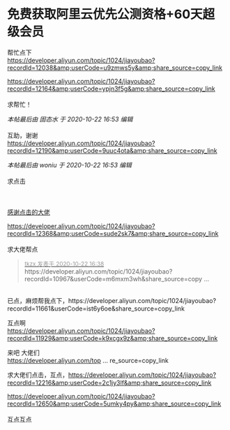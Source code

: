 # 免费获取阿里云优先公测资格+60天超级会员


帮忙点下<br />
https://developer.aliyun.com/topic/1024/jiayoubao?recordId=12038&amp;userCode=u9zmws5y&amp;share_source=copy_link

https://developer.aliyun.com/topic/1024/jiayoubao?recordId=12164&amp;userCode=ypjn3f5g&amp;share_source=copy_link<br />
<br />
求帮忙！<img id="aimg_HMK3m" onclick="zoom(this, this.src, 0, 0, 0)" class="zoom" src="https://cdn.jsdelivr.net/gh/hishis/forum-master/public/images/patch.gif" onmouseover="img_onmouseoverfunc(this)" onload="thumbImg(this)" border="0" alt="" />

<i class="pstatus"> 本帖最后由 固态水 于 2020-10-22 16:53 编辑 </i><br />
<br />
互助，谢谢<br />
https://developer.aliyun.com/topic/1024/jiayoubao?recordId=12190&amp;userCode=9uuc4ota&amp;share_source=copy_link

<i class="pstatus"> 本帖最后由 woniu 于 2020-10-22 16:53 编辑 </i><br />
<br />
求点击<br />
<br />
<br />
<br />
<a href="https://developer.aliyun.com/topic/1024/jiayoubao?recordId=11819&amp;share_source=copy_link" target="_blank">感谢点击的大佬</a><br />


https://developer.aliyun.com/topic/1024/jiayoubao?recordId=12368&amp;userCode=sude2sk7&amp;share_source=copy_link<br />
<br />
求大佬帮点<img src="static/image/smiley/yct/019.gif" smilieid="49" border="0" alt="" />

<div class="quote"><blockquote><font size="2"><a href="https://www.hostloc.com/forum.php?mod=redirect&amp;goto=findpost&amp;pid=9336591&amp;ptid=757202" target="_blank"><font color="#999999">tkzx 发表于 2020-10-22 16:38</font></a></font><br />
https://developer.aliyun.com/topic/1024/jiayoubao?recordId=10967&amp;userCode=m6mxm3wh&amp;share_source=copy ...</blockquote></div><br />
已点，麻烦帮我点下，https://developer.aliyun.com/topic/1024/jiayoubao?recordId=11661&amp;userCode=ist6y6oe&amp;share_source=copy_link

互点啊<br />
https://developer.aliyun.com/topic/1024/jiayoubao?recordId=11929&amp;userCode=k9xcgx9z&amp;share_source=copy_link

来吧 大佬们<img src="static/image/smiley/default/lol.gif" smilieid="12" border="0" alt="" /><img src="static/image/smiley/default/lol.gif" smilieid="12" border="0" alt="" /><img src="static/image/smiley/default/lol.gif" smilieid="12" border="0" alt="" /><br />
<a href="https://developer.aliyun.com/topic/1024/jiayoubao?recordId=12531&amp;share_source=copy_link" target="_blank">https://developer.aliyun.com/top ... re_source=copy_link</a>

求大佬们点击，互点，https://developer.aliyun.com/topic/1024/jiayoubao?recordId=12216&amp;userCode=2c1jy3lf&amp;share_source=copy_link

https://developer.aliyun.com/topic/1024/jiayoubao?recordId=12650&amp;userCode=5umky4py&amp;share_source=copy_link<br />
<br />
互点互点<img src="static/image/smiley/default/lol.gif" smilieid="12" border="0" alt="" />
